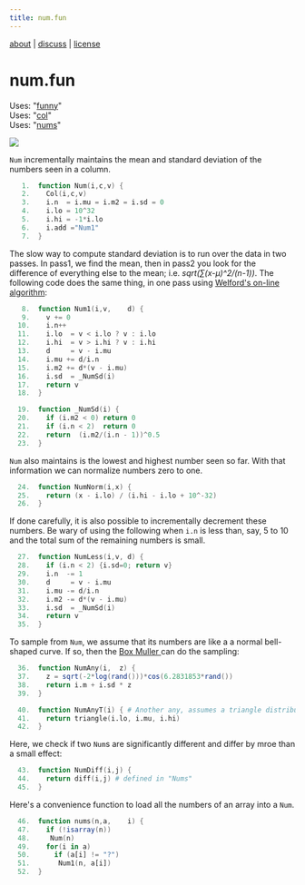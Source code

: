 ```yaml
---
title: num.fun
---
```


 [about](/fun/ABOUT) |   [discuss](http://github.com/timm/fun/issues) | [license](/fun/LICENSE)<br>



# num.fun
Uses:  "[funny](funny)"<br>
Uses:  "[col](col)"<br>
Uses:  "[nums](nums)"<br>

<img src="http://yuml.me/diagram/plain;dir:lr/class/[Col|n = 0]^-[Num|mu = 0; m2 = 0; lo; hi| Num1(); NumNorm();NumLess();NumAny()]">

`Num` incrementally  maintains the mean and standard deviation of
the numbers seen in a column.

```awk
   1.  function Num(i,c,v) {
   2.    Col(i,c,v)
   3.    i.n  = i.mu = i.m2 = i.sd = 0
   4.    i.lo = 10^32 
   5.    i.hi = -1*i.lo
   6.    i.add ="Num1" 
   7.  }
```

The slow way to compute standard deviation is to run over the data
in two passes. In pass1, we find the mean, then in pass2 you look
for the difference of everything else to the mean; i.e.
_sqrt(&sum;(x-&mu;)^2/(n-1))_.  The following code does the same
thing, in one pass using 
[Welford's on-line algorithm](https://en.wikipedia.org/wiki/Algorithms_for_calculating_variance#Welford's_online_algorithm):

```awk
   8.  function Num1(i,v,    d) {
   9.    v += 0
  10.    i.n++
  11.    i.lo  = v < i.lo ? v : i.lo
  12.    i.hi  = v > i.hi ? v : i.hi
  13.    d     = v - i.mu
  14.    i.mu += d/i.n
  15.    i.m2 += d*(v - i.mu)
  16.    i.sd  = _NumSd(i)
  17.    return v
  18.  }
```

```awk
  19.  function _NumSd(i) {
  20.    if (i.m2 < 0) return 0
  21.    if (i.n < 2)  return 0
  22.    return  (i.m2/(i.n - 1))^0.5
  23.  }
```

`Num` also maintains is the lowest and highest number seen so far. With
that information we can normalize numbers zero to one.

```awk
  24.  function NumNorm(i,x) {
  25.    return (x - i.lo) / (i.hi - i.lo + 10^-32)
  26.  }
```

If done carefully, it is also possible to incrementally decrement
these numbers.  Be wary of using the following when `i.n` is less
than, say, 5 to 10 and the total sum of the remaining numbers is
small.

```awk
  27.  function NumLess(i,v, d) {
  28.    if (i.n < 2) {i.sd=0; return v}
  29.    i.n  -= 1
  30.    d     = v - i.mu
  31.    i.mu -= d/i.n
  32.    i.m2 -= d*(v - i.mu)
  33.    i.sd  = _NumSd(i)
  34.    return v
  35.  }
```

To sample from `Num`, we assume that its numbers are like a a normal
bell-shaped curve. If so,  then the [Box Muller
](https://people.maths.ox.ac.uk/gilesm/mc/mc/lec1.pdf) can do the
sampling:

```awk
  36.  function NumAny(i,  z) { 
  37.    z = sqrt(-2*log(rand()))*cos(6.2831853*rand())
  38.    return i.m + i.sd * z 
  39.  }
```

```awk
  40.  function NumAnyT(i) { # Another any, assumes a triangle distribution
  41.    return triangle(i.lo, i.mu, i.hi)
  42.  }
```

Here, we check if two `Num`s are significantly different
and differ by mroe than a small effect:

```awk
  43.  function NumDiff(i,j) {
  44.    return diff(i,j) # defined in "Nums"
  45.  }
```

Here's a convenience function to load all the numbers of an array into a `Num`.

```awk
  46.  function nums(n,a,    i) {
  47.    if (!isarray(n)) 
  48.     Num(n)
  49.    for(i in a)
  50.      if (a[i] != "?") 
  51.       Num1(n, a[i])
  52.  }
```



